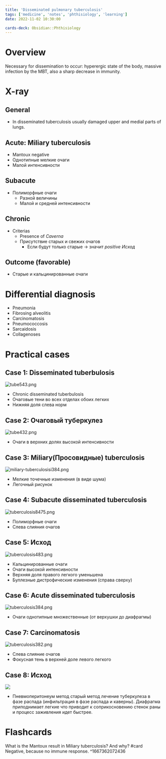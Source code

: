 ```yaml
---
title: 'Disseminated pulmonary tuberculosis'
tags: ['medicine', 'notes', 'phthisiology', 'learning']
date: 2022-11-02 10:30:00

cards-deck: Obsidian::Phthisiology
---
```

# Overview

Necessary for dissemination to occur: hyperergic state of the body, massive infection by the MBT, also a sharp decrease in immunity.

# X-ray

## General
- In disseminated tuberculosis usually damaged upper and medial parts of lungs.

## Acute: Miliary tuberculosis
- Mantoux negative
- Однотипные мелкие очаги
- Малой интенсивности
## Subacute
- Полиморфные очаги
	- Разной величины
	- Малой и средней интенсивности
## Chronic
- Criterias
	- Presence of *Caverna*
	- Присутствие старых и свежих очагов
		- Если будут только старые → значит *positive Исход*
## Outcome (favorable)
- Старые и кальцинированные очаги

# Differential diagnosis
- Pneumonia
- Fibrosing alveolitis
- Carcinomatosis
- Pneumococcosis
- Sarcaidosis
- Collagenoses

# Practical cases
## Case 1: Disseminated tuberbulosis
![tube543.png](tube543.png)
- Chronic disseminated tuberbulosis
- Очаговые тени во всех отделах обоих легких
- Нижняя доля слева норм

## Case 2: Очаговый туберкулез
![tube432.png](tube432.png)
- Очаги в верхних долях высокой интенсивности

## Case 3: Miliary(Просовидные) tuberculosis
![miliary-tuberculosisi384.png](miliary-tuberculosisi384.png)
- Мелкие точечные изменения (в виде шума)
- Легочный рисунок

## Case 4: Subacute disseminated tuberculosis
![tuberculosis8475.png](tuberculosis8475.png)
- Полиморфные очаги
- Слева слияния очагов

## Case 5: Исход
![tuberculosis483.png](tuberculosis483.png)
- Кальцинированные очаги
- Очаги высокой интенсивности
- Верхняя доля правого легкого уменьшена
- Буллезные дистрофические изменения (справа сверху)

## Case 6: Acute disseminated tuberculosis
![tuberculosis384.png](tuberculosis384.png)
- Очаги однотипные множественные (от верхушки до диафрагмы)


## Case 7: Carcinomatosis
![tuberculosis382.png](tuberculosis382.png)
- Слева слияние очагов
- Фокусная тень в верхней доле левого легкого

## Case 8: Исход
![](pneumoperitoneum.png)
- Пневмоперитонеум метод старый метод лечение туберкулеза в фазе распада (инфильтрация в фазе распада и каверны). Диафрагма приподнимает легкие что приводит к соприкосновению стенок раны и процесс заживления идет быстрее.

# Flashcards

What is the Mantoux result in Miliary tuberculosis? And why? #card 
Negative, because no immune response.
^1667362072436
